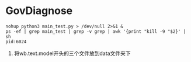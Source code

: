 # GovDiagnose
```shell
nohup python3 main_test.py > /dev/null 2>&1 &
ps -ef | grep main_test | grep -v grep | awk '{print "kill -9 "$2}' | sh
pid:6024
```
1. 将wb.text.model开头的三个文件放到data文件夹下